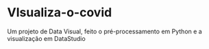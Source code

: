 # VIsualiza-o-covid
Um projeto de Data Visual, feito o pré-processamento em Python e a visualização em DataStudio 

